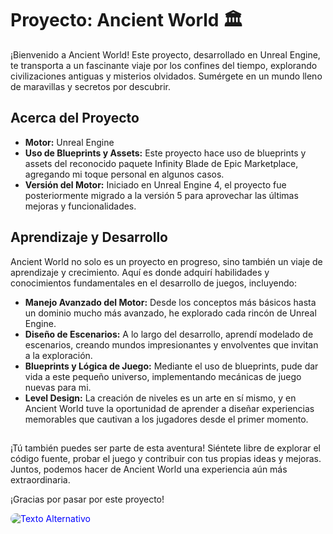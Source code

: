 # Proyecto: Ancient World 🏛️

¡Bienvenido a Ancient World! Este proyecto, desarrollado en Unreal Engine, te transporta a un fascinante viaje por los confines del tiempo, explorando civilizaciones antiguas y misterios olvidados. Sumérgete en un mundo lleno de maravillas y secretos por descubrir.

## Acerca del Proyecto
- **Motor:** Unreal Engine
- **Uso de Blueprints y Assets:** Este proyecto hace uso de blueprints y assets del reconocido paquete Infinity Blade de Epic Marketplace, agregando mi toque personal en algunos casos.
- **Versión del Motor:** Iniciado en Unreal Engine 4, el proyecto fue posteriormente migrado a la versión 5 para aprovechar las últimas mejoras y funcionalidades.

## Aprendizaje y Desarrollo
Ancient World no solo es un proyecto en progreso, sino también un viaje de aprendizaje y crecimiento. Aquí es donde adquirí habilidades y conocimientos fundamentales en el desarrollo de juegos, incluyendo:
- **Manejo Avanzado del Motor:** Desde los conceptos más básicos hasta un dominio mucho más avanzado, he explorado cada rincón de Unreal Engine.
- **Diseño de Escenarios:** A lo largo del desarrollo, aprendí modelado de escenarios, creando mundos impresionantes y envolventes que invitan a la exploración.
- **Blueprints y Lógica de Juego:** Mediante el uso de blueprints, pude dar vida a este pequeño universo, implementando mecánicas de juego nuevas para mi.
- **Level Design:** La creación de niveles es un arte en sí mismo, y en Ancient World tuve la oportunidad de aprender a diseñar experiencias memorables que cautivan a los jugadores desde el primer momento.

##
¡Tú también puedes ser parte de esta aventura! Siéntete libre de explorar el código fuente, probar el juego y contribuir con tus propias ideas y mejoras. Juntos, podemos hacer de Ancient World una experiencia aún más extraordinaria.

¡Gracias por pasar por este proyecto!

<img src="https://github.com/Zhea606/Unreal_Engine-Ancient-World/assets/69162988/ebcea231-cd55-4f89-af8e-ddb0f6ac0745" alt="Texto Alternativo" style="border-radius: 20px;color: blue">


